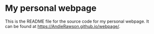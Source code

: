 # My personal webpage

This is the README file for the source code for my personal webpage. It can be found at <https://AndieRawson.github.io/webpage/>. 

